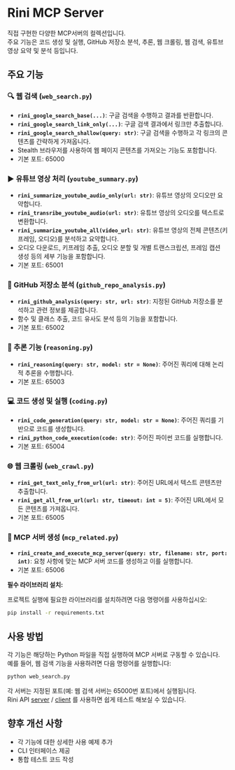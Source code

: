 # Rini MCP Server

직접 구현한 다양한 MCP서버의 컬렉션입니다.  
주요 기능은 코드 생성 및 실행, GitHub 저장소 분석, 추론, 웹 크롤링, 웹 검색, 유튜브 영상 요약 및 분석 등입니다.

## 주요 기능

### 🔍 웹 검색 (`web_search.py`)
- **`rini_google_search_base(...)`**: 구글 검색을 수행하고 결과를 반환합니다.
- **`rini_google_search_link_only(...)`**: 구글 검색 결과에서 링크만 추출합니다.
- **`rini_google_search_shallow(query: str)`**: 구글 검색을 수행하고 각 링크의 콘텐츠를 간략하게 가져옵니다.
- Stealth 브라우저를 사용하여 웹 페이지 콘텐츠를 가져오는 기능도 포함합니다.
- 기본 포트: 65000

### ▶️ 유튜브 영상 처리 (`youtube_summary.py`)
- **`rini_summarize_youtube_audio_only(url: str)`**: 유튜브 영상의 오디오만 요약합니다.
- **`rini_transribe_youtube_audio(url: str)`**: 유튜브 영상의 오디오를 텍스트로 변환합니다.
- **`rini_summarize_youtube_all(video_url: str)`**: 유튜브 영상의 전체 콘텐츠(키프레임, 오디오)를 분석하고 요약합니다.
- 오디오 다운로드, 키프레임 추출, 오디오 분할 및 개별 트랜스크립션, 프레임 캡션 생성 등의 세부 기능을 포함합니다.
- 기본 포트: 65001

### 📂 GitHub 저장소 분석 (`github_repo_analysis.py`)
- **`rini_github_analysis(query: str, url: str)`**: 지정된 GitHub 저장소를 분석하고 관련 정보를 제공합니다.
- 함수 및 클래스 추출, 코드 유사도 분석 등의 기능을 포함합니다.
- 기본 포트: 65002

### 🧠 추론 기능 (`reasoning.py`)
- **`rini_reasoning(query: str, model: str = None)`**: 주어진 쿼리에 대해 논리적 추론을 수행합니다.
- 기본 포트: 65003

### 💻 코드 생성 및 실행 (`coding.py`)
- **`rini_code_generation(query: str, model: str = None)`**: 주어진 쿼리를 기반으로 코드를 생성합니다.
- **`rini_python_code_execution(code: str)`**: 주어진 파이썬 코드를 실행합니다.
- 기본 포트: 65004

### 🌐 웹 크롤링 (`web_crawl.py`)
- **`rini_get_text_only_from_url(url: str)`**: 주어진 URL에서 텍스트 콘텐츠만 추출합니다.
- **`rini_get_all_from_url(url: str, timeout: int = 5)`**: 주어진 URL에서 모든 콘텐츠를 가져옵니다.
- 기본 포트: 65005

### 🔁 MCP 서버 생성 (`mcp_related.py`)
- **`rini_create_and_execute_mcp_server(query: str, filename: str, port: int)`**: 요청 사항에 맞는 MCP 서버 코드를 생성하고 이를 실행합니다. 
- 기본 포트: 65006

**필수 라이브러리 설치:**

프로젝트 실행에 필요한 라이브러리를 설치하려면 다음 명령어를 사용하십시오:

```bash
pip install -r requirements.txt
```

## 사용 방법

각 기능은 해당하는 Python 파일을 직접 실행하여 MCP 서버로 구동할 수 있습니다.  
예를 들어, 웹 검색 기능을 사용하려면 다음 명령어를 실행합니다:

```bash
python web_search.py
```

각 서버는 지정된 포트(예: 웹 검색 서버는 65000번 포트)에서 실행됩니다.  
Rini API [server](https://github.com/mori-mmmm/Rini-API-server) / [client](https://github.com/mori-mmmm/Rini-API-client) 를 사용하면 쉽게 테스트 해보실 수 있습니다.

## 향후 개선 사항
- 각 기능에 대한 상세한 사용 예제 추가
- CLI 인터페이스 제공
- 통합 테스트 코드 작성
